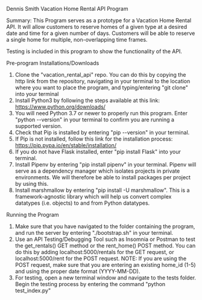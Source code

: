 Dennis Smith
Vacation Home Rental API Program

Summary:
This Program serves as a prototype for a Vacation Home Rental API. It will allow customers to reserve homes of a given type at a desired date and time for a given number of days. Customers will be able to reserve a single home for multiple, non-overlapping time frames.

Testing is included in this program to show the functionality of the API.


Pre-program Installations/Downloads
1. Clone the "vacation_rental_api" repo. You can do this by copying the http link from the repository, navigating in your terminal to the location where you want to place the program, and typing/entering "git clone" into your terminal
2. Install Python3 by following the steps available at this link: https://www.python.org/downloads/
3. You will need Python 3.7 or newer to properly run this program. Enter "python --version" in your terminal to confirm you are running a supported version. 
4. Check that Pip is installed by entering "pip --version" in your terminal.
5. If Pip is not installed, follow this link for the installation process: https://pip.pypa.io/en/stable/installation/
6. If you do not have Flask installed, enter "pip install Flask" into your terminal.
7. Install Pipenv by entering "pip install pipenv" in your terminal. Pipenv will serve as a dependency manager which isolates projects in private environments. We will therefore be able to install packages per project by using this.
8. Install marshmallow by entering "pip install -U marshmallow". This is a framework-agnostic library which will help us convert complex datatypes (i.e. objects) to and from Python datatypes.

Running the Program
1. Make sure that you have navigated to the folder containing the program, and run the server by entering "./bootstrap.sh" in your terminal.
2. Use an API Testing/Debugging Tool such as Insomnia or Postman to test the get_rentals() GET method or the rent_home() POST method. You can do this by adding localhost:5000/rentals for the GET request, or localhost:5000/rent for the POST request. NOTE: If you are using the POST request, make sure that you are entering an existing home_id (1-5) and using the proper date format (YYYY-MM-DD).
3. For testing, open a new terminal window and navigate to the tests folder. Begin the testing process by entering the command "python test_index.py"
